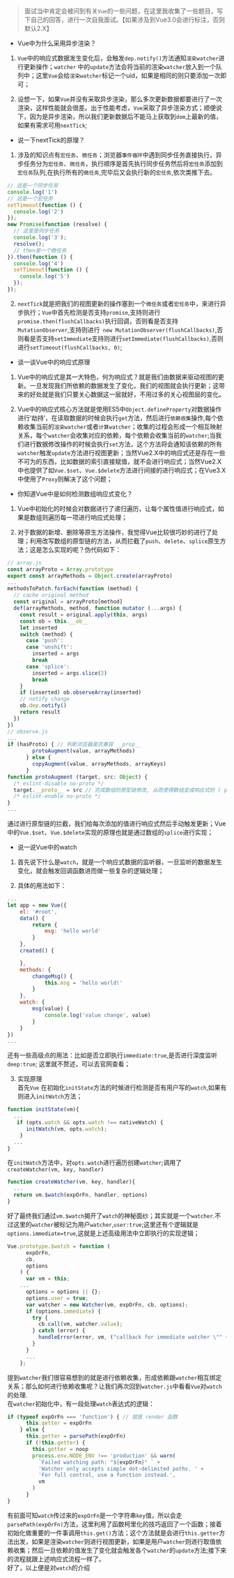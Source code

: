 > 面试当中肯定会被问到有关`Vue`的一些问题，在这里我收集了一些题目，写下自己的回答，进行一次自我面试。【如果涉及到Vue3.0会进行标注，否则默认2.X】
- Vue中为什么采用异步渲染？
1. `Vue`中的响应式数据发生变化后，会触发`dep.notify()`方法通知`渲染watcher`进行更新操作；`watcher` 中的`update`方法会将当前的渲染`watcher`放入到一个队列中；这里`Vue`会给`渲染watcher`标记一个uid，如果是相同的则只要添加一次即可；

2. 设想一下，如果`Vue`并没有采取异步渲染，那么多次更新数据都要进行了一次渲染，这样性能就会很差。出于性能考虑，`Vue`采取了异步渲染方式；顺便说下，因为是异步渲染，所以我们更新数据后不能马上获取到`dom`上最新的值，如果有需求可用`nextTick`;

- 说一下nextTick的原理？
1. 涉及的知识点有`宏任务`、`微任务`；浏览器`事件循环`中遇到同步任务直接执行，异步任务分为`宏任务`、`微任务`，执行顺序是首先执行同步任务然后将`宏任务`添加到`宏任务`队列,在执行所有的`微任务`,完毕后又会执行新的`宏任务`,依次类推下去。
```js
// 这是一个同步任务
console.log('1')         
// 这是一个宏任务
setTimeout(function () {   
  console.log('2')                   
});
new Promise(function (resolve) {
  // 这里是同步任务
  console.log('3');        
  resolve();                        
  // then是一个微任务
}).then(function () {      
  console.log('4')                   
  setTimeout(function () {
    console.log('5')
  });
});
```
2. `nextTick`就是把我们的视图更新的操作塞到一个`微任务`或者`宏任务`中，来进行异步执行；`Vue`中首先检测是否支持`promise`,支持则进行`promise.then(flushCallbacks)`执行回调，否则看是否支持`MutationObserver`,支持则进行` new MutationObserver(flushCallbacks)`,否则看是否支持`setImmediate`支持则进行`setImmediate(flushCallbacks)`,否则进行`setTimeout(flushCallbacks, 0)`;

- 谈一谈Vue中的响应式原理
1. Vue中的响应式是其一大特色，何为响应式？就是我们由数据来驱动视图的更新。一旦发现我们所依赖的数据发生了变化，我们的视图就会执行更新；这带来的好处就是我们只要关心数据这一层就好，不用过多的关心视图层的变化。

2. Vue中的响应式核心方法就是使用ES5中`Object.defineProperty`对数据操作进行‘劫持’，在读取数据的时候会执行`get`方法，然后进行`依赖收集`操作,每个依赖收集当前的`渲染watcher`或者`计算watcher`；收集的过程会形成一个相互映射关系，每个`watcher`会收集对应的依赖，每个依赖会收集当前的`watcher`;当我们进行数据修改操作的时候会执行`set`方法，这个方法将会通知该依赖的所有`watcher`触发`update`方法进行视图更新；当然Vue2.X中的响应式还是存在一些不可为的东西，比如数据的索引直接赋值，就不会进行响应式；当然Vue2.X中也提供了如`Vue.$set`、`Vue.$delete`方法进行间接的进行响应式；在Vue3.X中使用了`Proxy`则解决了这个问题；

- 你知道Vue中是如何检测数组响应式变化？
1. Vue中初始化的时候会对数据进行了递归遍历，让每个属性值进行响应式，如果是数组则遍历每一项进行响应式处理；

2. 对于数据的新增、删除等原生方法操作，我觉得Vue比较很巧妙的进行了处理；利用改写数组的原型链的方法，从而拦截了`push`、`delete`、`splice`原生方法；这是怎么实现的呢？伪代码如下：

```js
// array.js
const arrayProto = Array.prototype
export const arrayMethods = Object.create(arrayProto)
...
methodsToPatch.forEach(function (method) {
  // cache original method
  const original = arrayProto[method]
  def(arrayMethods, method, function mutator (...args) {
    const result = original.apply(this, args)
    const ob = this.__ob__
    let inserted
    switch (method) {
      case 'push':
      case 'unshift':
        inserted = args
        break
      case 'splice':
        inserted = args.slice(2)
        break
    }
    if (inserted) ob.observeArray(inserted)
    // notify change
    ob.dep.notify()
    return result
  })
})
// observe.js
...
if (hasProto) { // 判断浏览器是否兼容 __prop__ 
        protoAugment(value, arrayMethods)
      } else {
        copyAugment(value, arrayMethods, arrayKeys)
      }
function protoAugment (target, src: Object) {
  /* eslint-disable no-proto */
  target.__proto__ = src // 完成数组的原型链修改, 从而使得数组变成响应式的 ( pop, push, shift, unshift, ... )
  /* eslint-enable no-proto */
}
...
```
通过进行原型链的拦截，我们给每次添加的值进行响应式然后手动触发更新；Vue中的`Vue.$set`、`Vue.$delete`实现的原理也就是通过数组的`splice`进行实现；

- 说一说Vue中的watch
1. 首先说下什么是`watch`，就是一个响应式数据的监听器，一旦监听的数据发生变化，就会触发回调函数进而做一些复杂的逻辑处理；

2. 具体的用法如下：
```js
...
let app = new Vue({
    el: '#root',
    data() {
        return {
            msg: 'hello world'
        }
    },
    created() {

    },
    methods: {
        changeMsg() {
            this.msg = 'hello world!'
        }
    },
    watch: {
        msg(value) {
            console.log('value change', value)
        }
    }
})
...
```
还有一些高级点的用法：比如是否立即执行`immediate:true`,是否进行深度监听`deep:true`; 这里就不赘述，可以去官网查看；

3. 实现原理<br/>
首先`Vue` 在初始化`initState`方法的时候进行检测是否有用户写的`watch`,如果有则进入`initWatch`方法；
```js
function initState(vm){
  ...
   if (opts.watch && opts.watch !== nativeWatch) {
      initWatch(vm, opts.watch);
    }
  ...
}
```
在`initWatch`方法中，对`opts.watch`进行遍历创建`watcher`;调用了`createWatcher(vm, key, handler)`
```js
function createWatcher(vm, key, handler){
  ...
  return vm.$watch(expOrFn, handler, options)
}
```
好了最终我们通过`vm.$watch`揭开了`watch`的神秘面纱；其实就是一个`watcher`.不过这里的`watcher`被标记为用户`watcher`,`user:true`;这里还有个逻辑就是`options.immediate=true`,这就是上述高级用法中立即执行的实现逻辑；
```js
Vue.prototype.$watch = function (
      expOrFn,
      cb,
      options
    ) {
      var vm = this;
    ...
      options = options || {};
      options.user = true;
      var watcher = new Watcher(vm, expOrFn, cb, options);
      if (options.immediate) {
        try {
          cb.call(vm, watcher.value);
        } catch (error) {
          handleError(error, vm, ("callback for immediate watcher \"" + (watcher.expression) + "\""));
        }
      }
      ...
    };
```
提到`watcher`我们很容易想到的就是进行依赖收集，形成依赖跟`watcher`相互绑定关系；那么如何进行依赖收集呢？让我们再次回到`watcher.js`中看看`Vue`对`watch`的处理.<br/>
在`watcher`初始化中，有一段处理`watch`表达式的逻辑：
```js
if (typeof expOrFn === 'function') { // 就是 render 函数
      this.getter = expOrFn
    } else {
      this.getter = parsePath(expOrFn)
      if (!this.getter) {
        this.getter = noop
        process.env.NODE_ENV !== 'production' && warn(
          `Failed watching path: "${expOrFn}" ` +
          'Watcher only accepts simple dot-delimited paths. ' +
          'For full control, use a function instead.',
          vm
        )
      }
}
```
有前面可知`watch`传过来的`expOrFn`是一个字符串`key`值，所以会走`parsePath(expOrFn)`方法，这里利用了函数柯里化的技巧返回了一个函数；接着初始化做重要的一件事调用`this.get()`方法；这个方法就是会进行`this.getter`方法出发，如果是渲染`watcher`则进行视图更新，如果是用户`watcher`则进行取值依赖收集；然后一旦依赖的值发生了变化就会触发各个`watcher`的`update`方法;接下来的流程就跟上述响应式流程一样了。<br/>
好了，以上便是对`watch`的介绍


